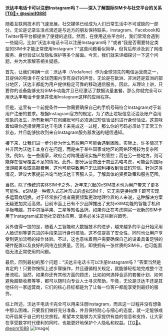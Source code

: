 **沃达丰电话卡可以注册Instagram吗？——深入了解国际SIM卡与社交平台的关系[[TG💪+ @esim1088](https://t.me/s/esim1088)]**

随着互联网技术的飞速发展，社交媒体已经成为人们日常生活中不可或缺的一部分。无论是记录生活点滴还是与远方的朋友保持联系，Instagram、Facebook和Twitter等平台都提供了便捷的途径。然而，在使用这些平台时，我们常常会遇到一些疑问，比如“沃达丰电话卡可以注册Instagram吗？”或者“我是否需要特定类型的SIM卡才能正常使用Instagram？”这些问题看似简单，但背后却涉及到了网络服务、身份验证以及隐私保护等多个层面。今天，我们就来详细探讨一下这个问题，并为大家解答相关疑惑。

首先，让我们明确一点：沃达丰（Vodafone）作为全球领先的电信运营商之一，其提供的电话卡在全球范围内享有良好的声誉。无论是在欧洲、非洲还是亚洲的部分地区，沃达丰都能为用户提供稳定可靠的移动通信服务。因此，从理论上讲，只要你的设备能够支持SIM卡功能并且已经激活了数据流量套餐，那么你就完全可以用沃达丰电话卡登录并使用Instagram这样的应用程序。

但是，这里有一个前提条件——你需要确保自己的手机号码符合Instagram对于新用户注册的要求。根据Instagram官方的规定，为了防止垃圾信息泛滥及账户滥用现象的发生，所有新用户在创建账号时必须通过短信验证码进行身份验证。这意味着如果你选择使用沃达丰电话卡来完成这一过程，那么你的号码必须处于正常工作状态，并且能够接收到来自Instagram服务器发送的短信通知。

接下来，让我们进一步分析为什么有些用户可能会遇到困难。实际上，许多情况下并非因为沃达丰本身存在问题，而是由于某些国家或地区的网络环境较为复杂所致。例如，在一些国家，政府会对跨境通讯实施严格管控；而在另一些地方，则可能存在信号覆盖不足的情况。此外，部分运营商出于商业策略考虑，可能会对国际漫游服务收取高额费用，这也可能导致用户无法顺利接收到验证码短信。针对这类情况，建议大家提前咨询当地沃达丰客服人员，了解具体的资费政策和服务范围。

当然，除了传统的实体SIM卡之外，近年来兴起的eSIM技术也为用户带来了更多可能性。eSIM是一种嵌入式芯片形式的虚拟SIM卡，它无需更换物理卡即可实现多运营商切换。对于经常旅行或者需要频繁更改地理位置的人来说，这种解决方案无疑更加灵活高效。目前市面上已有不少品牌推出了支持eSIM功能的智能手机和平板电脑，其中包括苹果、三星等知名品牌。如果你正在考虑购买一张新的SIM卡用于Instagram或其他社交媒体应用，请务必关注这些新兴趋势。

另外值得一提的是，随着人工智能和大数据技术的进步，越来越多的平台开始采用人脸识别等更先进的手段来进行身份核验。这不仅提高了安全性，同时也让用户享受到更加流畅的操作体验。不过，这也意味着用户需要确保自己的设备具备足够的硬件配置以及良好的网络连接质量。否则，即使拥有一张优质的SIM卡，也可能面临无法正常使用的问题。

最后，回到最初的那个问题：“沃达丰电话卡可以注册Instagram吗？”答案当然是肯定的！只要你按照上述步骤操作，并且遵循相关规定，就能够轻松地完成整个注册流程。当然，如果你还有其他方面的顾虑，比如如何选择合适的套餐计划、如何避免超额收费等等，都可以随时向专业人士寻求帮助。毕竟，无论是沃达丰还是其他任何一家运营商，它们的核心目标都是为了让每一位客户都能享受到最好的服务。

综上所述，沃达丰电话卡完全可以用来注册Instagram，而且这一过程并没有想象中那么困难。只要我们做好充分准备，并且保持耐心与细心的态度，就一定能够成功开启属于自己的社交旅程。希望本文能够为大家提供有益的信息和支持，让大家在享受数字时代便利的同时，也能更好地保护个人隐私和权益。[[TG💪+ @esim1088](https://t.me/s/esim1088) ![Image](https://i.postimg.cc/4NQfJmqS/Snipaste-2025-05-13-00-14-12.png)]